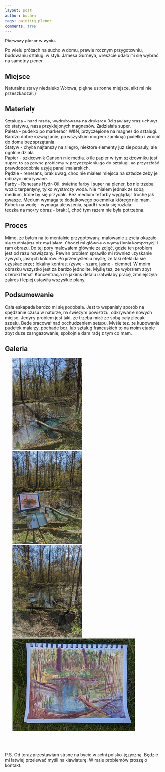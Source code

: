 ```yaml
---
layout: post
author: bochen
tags: painting plener
comments: true
---
```

Pierwszy plener w zyciu.

Po wielu próbach na sucho w domu, prawie rocznym przygotowniu, budowaniu sztalugi w stylu Jamesa Gurneya, wreszcie udało mi się wybrać na samotny plener. 

## Miejsce
Naturalne stawy niedaleko Wołowa, piękne ustronne miejsce, nikt mi nie przeszkadzał :) 

## Materiały
Sztaluga - hand made, wydrukowane na drukarce 3d zawiasy oraz uchwyt do statywu, masa przyklejonych magnesów. Zadziałała super.  
Paleta - pudełko po markerach W&N, przyczepione na magnes do sztalugi. Bardzo dobre rozwiązanie, po wszystkim mogłem zamknąć pudełko i wrócić do domu bez sprzątania.  
Statyw - chyba najtanszy na allegro, niektore elementy juz sie popsuly, ale ogolnie działa.  
Papier - szkicownik Canson mix media. o ile papier w tym szkicowniku jest super, to sa pewne problemy w przyczepieniu go do sztalugi. na przyszłość prawdopodobnie uzyję paneli malarskich.  
Pędzle - renesans, brak uwag, choc nie mialem miejsca na sztadze zeby je odlozyc nieuzywane.  
Farby - Renesans Hydr-Oil. świetne farby i super na plener, bo nie trzeba wozic terpentyny, tylko wystarczy woda. Nie mialem jednak ze sobą medium, które by się przydało.
Bez medium te farby wyglądają trochę jak gwasze. Medium wymaga te dodatkowego pojemnika którego nie mam.  
Kubek na wodę - wymaga ulepszenia, spadł i woda się rozlała.  
teczka na mokry obraz - brak :(, choć tym razem nie była potrzebna.  

## Proces  
Mimo, ze byłem na to mentalnie przygotowany, malowanie z zycia okazało się trudniejsze niz myślałem. Chodzi mi głównie o wymyślenie kompozycji i ram obrazu. Do tej pory malowałem głównie ze zdjęć, gdzie ten problem jest od razu rozwiązany.
Pewien problem sprawiło mi równiez uzyskanie zywych, jasnych kolorów. Po przemyśleniu myślę, ze taki efekt da sie uzyskac przez lokalny kontrast (zywe - szare, jasne - ciemne). W moim obrazku wszystko jest za bardzo jednolite. 
Myślę tez, ze wybrałem zbyt szeroki temat. Koncentracja na jakims detalu ułatwiłaby pracę, zmniejszyła zakres i lepiej ustawiła wszystkie plany. 

## Podsumowanie  
Cała eskapada bardzo mi się podobała. Jest to wspaniały sposób na spędzanie czasu w naturze, na świezym powietrzu, odkrywanie nowych miejsc. Jedyny problem jest taki, ze trzeba mieć ze sobą cały plecak szpeju. Bedę pracował nad odchudzeniem setupu.
Myślę tez, ze kupowanie pudełek malarzy, pochade box, lub sztalug francuskich to na moim etapie zbyt duze zaangazowanie, spokojnie dam radę z tym co mam. 

## Galeria  

<ul id="media" class="clearfix justified-gallery">

<div
class="albumList"
data-sub-html=""
data-download-url="../assets/images/plener1/large_000.jpg"
data-src="../assets/images/plener1/large_000.jpg"
data-exthumbimage="../assets/images/plener1/thumb_000.jpg"
data-filename="apple"
>
<a href="../assets/images/plener1/large_000.jpg">
  <img src="../assets/images/plener1/small_000.jpg" height="300" />
</a>
</div>

<div
class="albumList"
data-sub-html=""
data-download-url="../assets/images/plener1/large_001.jpg"
data-src="../assets/images/plener1/large_001.jpg"
data-exthumbimage="../assets/images/plener1/thumb_001.jpg"
data-filename="landscape"
>
<a href="../assets/images/plener1/large_001.jpg">
  <img src="../assets/images/plener1/small_001.jpg" height="300" />
</a>
</div>

<div
class="albumList"
data-sub-html=""
data-download-url="../assets/images/plener1/large_002.jpg"
data-src="../assets/images/plener1/large_002.jpg"
data-exthumbimage="../assets/images/plener1/thumb_002.jpg"
data-filename="landscape"
>
<a href="../assets/images/plener1/large_002.jpg">
  <img src="../assets/images/plener1/small_002.jpg" height="300" />
</a>
</div>

<div
class="albumList"
data-sub-html=""
data-download-url="../assets/images/plener1/large_003.jpg"
data-src="../assets/images/plener1/large_003.jpg"
data-exthumbimage="../assets/images/plener1/thumb_003.jpg"
data-filename="landscape"
>
<a href="../assets/images/plener1/large_003.jpg">
  <img src="../assets/images/plener1/small_003.jpg" height="300" />
</a>
</div>

</ul>
  
<br />
<br />
<br />
P.S. 
Od teraz przestawiam stronę na bycie w pełni polsko-języczną. Będzie mi łatwiej przelewać myśli na klawiaturę. W razie problemów proszę o kontakt.